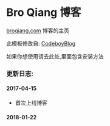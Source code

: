 # Bro Qiang 博客

[broqiang.com](http://broqiang.com) 博客的主页

此模板修改自: [CodeboyBlog](https://github.com/androiddevelop/CodeboyBlog)

如果你想使用请去此处,里面包含安装方法

### 更新日志:

#### 2017-04-15

- 首次上线博客

#### 2018-01-22 
